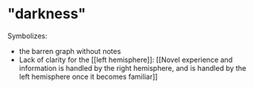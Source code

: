 # "darkness"

Symbolizes:

- the barren graph without notes
- Lack of clarity for the [[left hemisphere]]: [[Novel experience and information is handled by the right hemisphere, and is handled by the left hemisphere once it becomes familiar]]